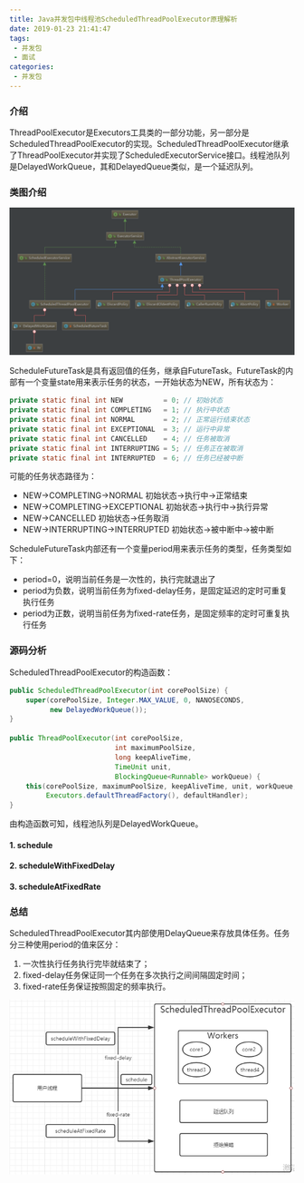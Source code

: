 ```yaml
---
title: Java并发包中线程池ScheduledThreadPoolExecutor原理解析
date: 2019-01-23 21:41:47
tags:
 - 并发包
 - 面试
categories: 
 - 并发包
---
```


### 介绍

ThreadPoolExecutor是Executors工具类的一部分功能，另一部分是ScheduledThreadPoolExecutor的实现。ScheduledThreadPoolExecutor继承了ThreadPoolExecutor并实现了ScheduledExecutorService接口。线程池队列是DelayedWorkQueue，其和DelayedQueue类似，是一个延迟队列。

<!-- more -->

### 类图介绍

![](ScheduleThreadPoolExecutor\stpe01.png)

ScheduleFutureTask是具有返回值的任务，继承自FutureTask。FutureTask的内部有一个变量state用来表示任务的状态，一开始状态为NEW，所有状态为：

~~~java
private static final int NEW          = 0; // 初始状态
private static final int COMPLETING   = 1; // 执行中状态
private static final int NORMAL       = 2; // 正常运行结束状态
private static final int EXCEPTIONAL  = 3; // 运行中异常
private static final int CANCELLED    = 4; // 任务被取消
private static final int INTERRUPTING = 5; // 任务正在被取消
private static final int INTERRUPTED  = 6; // 任务已经被中断
~~~

可能的任务状态路径为：

- NEW->COMPLETING->NORMAL              初始状态->执行中->正常结束
- NEW->COMPLETING->EXCEPTIONAL      初始状态->执行中->执行异常
- NEW->CANCELLED                                     初始状态->任务取消
- NEW->INTERRUPTING->INTERRUPTED   初始状态->被中断中->被中断

ScheduleFutureTask内部还有一个变量period用来表示任务的类型，任务类型如下：

- period=0，说明当前任务是一次性的，执行完就退出了
- period为负数，说明当前任务为fixed-delay任务，是固定延迟的定时可重复执行任务
- period为正数，说明当前任务为fixed-rate任务，是固定频率的定时可重复执行任务

### 源码分析

ScheduledThreadPoolExecutor的构造函数：

~~~java
public ScheduledThreadPoolExecutor(int corePoolSize) {
    super(corePoolSize, Integer.MAX_VALUE, 0, NANOSECONDS,
          new DelayedWorkQueue());
}

public ThreadPoolExecutor(int corePoolSize,
                          int maximumPoolSize,
                          long keepAliveTime,
                          TimeUnit unit,
                          BlockingQueue<Runnable> workQueue) {
    this(corePoolSize, maximumPoolSize, keepAliveTime, unit, workQueue,
         Executors.defaultThreadFactory(), defaultHandler);
}
~~~

由构造函数可知，线程池队列是DelayedWorkQueue。

#### 1. schedule

#### 2. scheduleWithFixedDelay

#### 3. scheduleAtFixedRate

### 总结

ScheduledThreadPoolExecutor其内部使用DelayQueue来存放具体任务。任务分三种使用period的值来区分：

1. 一次性执行任务执行完毕就结束了；
2. fixed-delay任务保证同一个任务在多次执行之间间隔固定时间；
3. fixed-rate任务保证按照固定的频率执行。

![](ScheduleThreadPoolExecutor\stpe02.png)